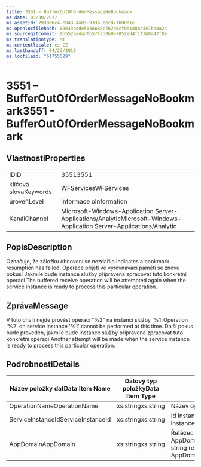 ```yaml
---
title: 3551 – BufferOutOfOrderMessageNoBookmark
ms.date: 03/30/2017
ms.assetid: 7930d6c4-c843-4a83-933a-cecd71b80d1e
ms.openlocfilehash: 89643edde5856688c762b0cf0d188bd4e7ba8a24
ms.sourcegitcommit: 9b552addadfb57fab0b9e7852ed4f1f1b8a42f8e
ms.translationtype: MT
ms.contentlocale: cs-CZ
ms.lasthandoff: 04/23/2019
ms.locfileid: "61755529"
---
```

# <a name="3551---bufferoutofordermessagenobookmark"></a><span data-ttu-id="de366-102">3551 – BufferOutOfOrderMessageNoBookmark</span><span class="sxs-lookup"><span data-stu-id="de366-102">3551 - BufferOutOfOrderMessageNoBookmark</span></span>
## <a name="properties"></a><span data-ttu-id="de366-103">Vlastnosti</span><span class="sxs-lookup"><span data-stu-id="de366-103">Properties</span></span>  
  
|||  
|-|-|  
|<span data-ttu-id="de366-104">ID</span><span class="sxs-lookup"><span data-stu-id="de366-104">ID</span></span>|<span data-ttu-id="de366-105">3551</span><span class="sxs-lookup"><span data-stu-id="de366-105">3551</span></span>|  
|<span data-ttu-id="de366-106">klíčová slova</span><span class="sxs-lookup"><span data-stu-id="de366-106">Keywords</span></span>|<span data-ttu-id="de366-107">WFServices</span><span class="sxs-lookup"><span data-stu-id="de366-107">WFServices</span></span>|  
|<span data-ttu-id="de366-108">úroveň</span><span class="sxs-lookup"><span data-stu-id="de366-108">Level</span></span>|<span data-ttu-id="de366-109">Informace o</span><span class="sxs-lookup"><span data-stu-id="de366-109">Information</span></span>|  
|<span data-ttu-id="de366-110">Kanál</span><span class="sxs-lookup"><span data-stu-id="de366-110">Channel</span></span>|<span data-ttu-id="de366-111">Microsoft-Windows-Application Server-Applications/Analytic</span><span class="sxs-lookup"><span data-stu-id="de366-111">Microsoft-Windows-Application Server-Applications/Analytic</span></span>|  
  
## <a name="description"></a><span data-ttu-id="de366-112">Popis</span><span class="sxs-lookup"><span data-stu-id="de366-112">Description</span></span>  
 <span data-ttu-id="de366-113">Označuje, že záložku obnovení se nezdařilo.</span><span class="sxs-lookup"><span data-stu-id="de366-113">Indicates a bookmark resumption has failed.</span></span> <span data-ttu-id="de366-114">Operace přijetí ve vyrovnávací paměti se znovu pokusí Jakmile bude instance služby připravena zpracovat tuto konkrétní operaci.</span><span class="sxs-lookup"><span data-stu-id="de366-114">The buffered receive operation will be attempted again when the service instance is ready to process this particular operation.</span></span>  
  
## <a name="message"></a><span data-ttu-id="de366-115">Zpráva</span><span class="sxs-lookup"><span data-stu-id="de366-115">Message</span></span>  
 <span data-ttu-id="de366-116">V tuto chvíli nejde provést operaci "%2" na instanci služby '%1'.</span><span class="sxs-lookup"><span data-stu-id="de366-116">Operation '%2' on service instance '%1' cannot be performed at this time.</span></span> <span data-ttu-id="de366-117">Další pokus bude proveden, jakmile bude instance služby připravena zpracovat tuto konkrétní operaci.</span><span class="sxs-lookup"><span data-stu-id="de366-117">Another attempt will be made when the service instance is ready to process this particular operation.</span></span>  
  
## <a name="details"></a><span data-ttu-id="de366-118">Podrobnosti</span><span class="sxs-lookup"><span data-stu-id="de366-118">Details</span></span>  
  
|<span data-ttu-id="de366-119">Název položky dat</span><span class="sxs-lookup"><span data-stu-id="de366-119">Data Item Name</span></span>|<span data-ttu-id="de366-120">Datový typ položky</span><span class="sxs-lookup"><span data-stu-id="de366-120">Data Item Type</span></span>|<span data-ttu-id="de366-121">Popis</span><span class="sxs-lookup"><span data-stu-id="de366-121">Description</span></span>|  
|--------------------|--------------------|-----------------|  
|<span data-ttu-id="de366-122">OperationName</span><span class="sxs-lookup"><span data-stu-id="de366-122">OperationName</span></span>|<span data-ttu-id="de366-123">xs:string</span><span class="sxs-lookup"><span data-stu-id="de366-123">xs:string</span></span>|<span data-ttu-id="de366-124">Název operace.</span><span class="sxs-lookup"><span data-stu-id="de366-124">The name of the operation.</span></span>|  
|<span data-ttu-id="de366-125">ServiceInstanceId</span><span class="sxs-lookup"><span data-stu-id="de366-125">ServiceInstanceId</span></span>|<span data-ttu-id="de366-126">xs:string</span><span class="sxs-lookup"><span data-stu-id="de366-126">xs:string</span></span>|<span data-ttu-id="de366-127">Id instance služby.</span><span class="sxs-lookup"><span data-stu-id="de366-127">The id of the service instance.</span></span>|  
|<span data-ttu-id="de366-128">AppDomain</span><span class="sxs-lookup"><span data-stu-id="de366-128">AppDomain</span></span>|<span data-ttu-id="de366-129">xs:string</span><span class="sxs-lookup"><span data-stu-id="de366-129">xs:string</span></span>|<span data-ttu-id="de366-130">Řetězec vrácený funkcí AppDomain.CurrentDomain.FriendlyName.</span><span class="sxs-lookup"><span data-stu-id="de366-130">The string returned by AppDomain.CurrentDomain.FriendlyName.</span></span>|
